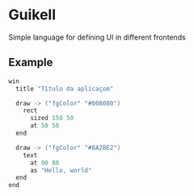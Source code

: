 # Guikell
Simple language for defining UI in different frontends

## Example
```c
win 
  title "Título da aplicaçom"

  draw -> ("fgColor" "#008080")
    rect
      sized 150 50
      at 50 50
  end

  draw -> ("fgColor" "#8A2BE2")
    text
      at 90 80
      as "Hello, world"
  end
end
```
